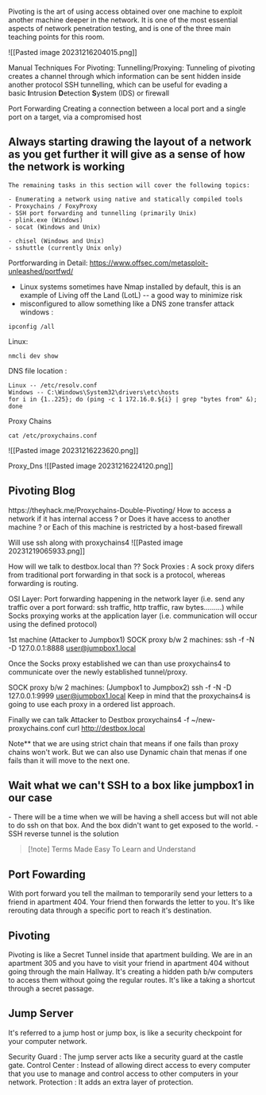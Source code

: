 
Pivoting is the art of using access obtained over one machine to exploit another machine deeper in the network. It is one of the most essential aspects of network penetration testing, and is one of the three main teaching points for this room.

![[Pasted image 20231216204015.png]]

Manual Techniques For Pivoting:
Tunnelling/Proxying:
Tunneling of pivoting creates a channel through which information can be sent hidden inside another protocol
SSH tunnelling, which can be useful for evading a basic **I**ntrusion **D**etection **S**ystem (IDS) or firewall

Port Forwarding
Creating a connection between a local port and a single port on a target, via a compromised host

## Always starting drawing the layout of a network as you get further it will give as a sense of how the network is working

```
The remaining tasks in this section will cover the following topics:

- Enumerating a network using native and statically compiled tools
- Proxychains / FoxyProxy
- SSH port forwarding and tunnelling (primarily Unix)
- plink.exe (Windows)
- socat (Windows and Unix)  
    
- chisel (Windows and Unix)
- sshuttle (currently Unix only)
```

Portforwarding in Detail:
https://www.offsec.com/metasploit-unleashed/portfwd/

- Linux systems sometimes have Nmap installed by default, this is an example of Living off the Land (LotL) -- a good way to minimize risk
- misconfigured to allow something like a DNS zone transfer attack
windows : 
```
ipconfig /all
```
Linux:
```
nmcli dev show
```


DNS file location :
```
Linux -- /etc/resolv.conf
Windows -- C:\Windows\System32\drivers\etc\hosts
for i in {1..225}; do (ping -c 1 172.16.0.${i} | grep "bytes from" &); done 
```


Proxy Chains
```
cat /etc/proxychains.conf 
```
![[Pasted image 20231216223620.png]]

Proxy_Dns
![[Pasted image 20231216224120.png]]


<h2>Pivoting Blog </h2>
https://theyhack.me/Proxychains-Double-Pivoting/
How to access a network if it has internal access ?
or
Does it have access to another machine ?
or
Each of this machine is restricted by a host-based firewall 

Will use 
ssh along with proxychains4
![[Pasted image 20231219065933.png]]

How will we talk to destbox.local than ??
Sock Proxies : A sock proxy difers from traditional port forwarding in that sock is a protocol,
whereas forwarding is routing.

OSI Layer:
Port forwarding happening in the network layer (i.e. send any traffic over a port forward: ssh traffic, http traffic, raw bytes.........)
while
Socks proxying works at the application layer (i.e. communication will occur using the defined protocol)

1st machine (Attacker to Jumpbox1)
SOCK proxy b/w 2 machines:
ssh -f -N -D 127.0.0.1:8888 user@jumpbox1.local

Once the Socks proxy established we can than use proxychains4 to communicate over the newly established tunnel/proxy.

SOCK proxy b/w 2 machines: (Jumpbox1 to Jumpbox2)
ssh -f -N -D 127.0.0.1:9999 user@jumpbox1.local
Keep in mind that the proxychains4 is going to use each proxy in a ordered list approach.

Finally we can talk Attacker to Destbox
proxychains4 -f ~/new-proxychains.conf curl http://destbox.local

Note** that we are using strict chain that means if one fails than proxy chains won't work.
But we can also use Dynamic chain that menas if one fails than it will move to the next one.

<h2>Wait what we can't SSH to a box like jumpbox1 in our case</h2>
- There will be a time when we will be having a shell access but will not able to do ssh on that box. And the box didn't want to get exposed to the world.
- SSH reverse tunnel is the solution

>[!note] Terms Made Easy To Learn and Understand

<h2>Port Fowarding</h2>
With port forward you tell the mailman to temporarily send your letters to a friend in apartment 404.
Your friend then forwards the letter to you.  
It's like rerouting data through a specific port to reach it's destination.

<h2>Pivoting</h2>
Pivoting is like a Secret Tunnel inside that apartment building.
We are in an apartment 305 and you have to visit your friend in apartment 404 without going through the main Hallway.
It's creating a hidden path b/w computers to access them without going the regular routes. 
It's like a taking a shortcut through a secret passage.

<h2>Jump Server</h2>
It's referred to a jump host or jump box, is like a security checkpoint for your computer network.

Security Guard : The jump server acts like a security guard at the castle gate.
Control Center : Instead of allowing direct access to every computer that you use to manage and control access to other computers in your network.
Protection : It adds an extra layer of protection.


